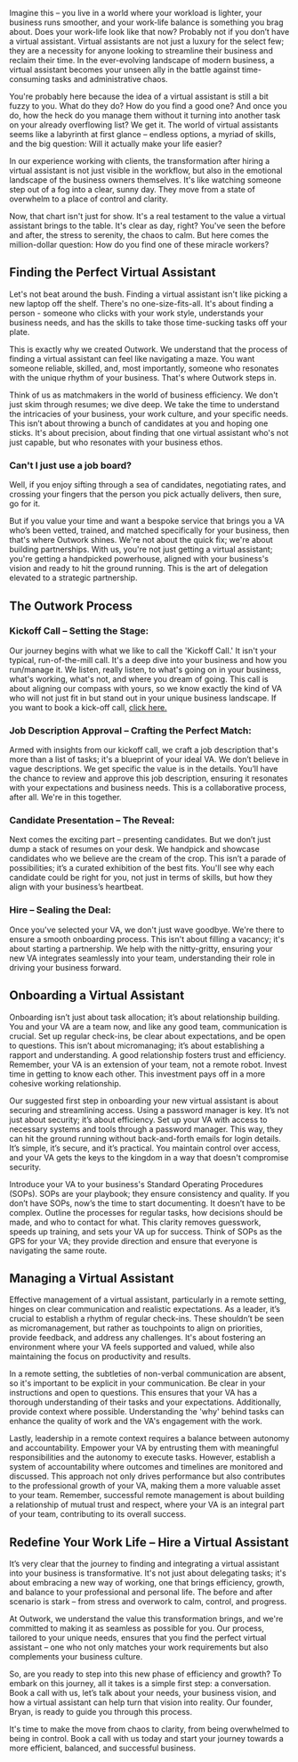 <script setup>
import Button from '../js/Components/Button.vue';
import ArticleCTA from '../js/Bricks/ArticleCTA.vue';
import BeforeAfterChart from '../js/Bricks/BeforeAfterChart.vue';
</script>

Imagine this – you live in a world where your workload is lighter, your business runs smoother, and your work-life balance is something you brag about. Does your work-life look like that now? Probably not if you don’t have a virtual assistant. Virtual assistants are not just a luxury for the select few; they are a necessity for anyone looking to streamline their business and reclaim their time. In the ever-evolving landscape of modern business, a virtual assistant becomes your unseen ally in the battle against time-consuming tasks and administrative chaos.

You're probably here because the idea of a virtual assistant is still a bit fuzzy to you. What do they do? How do you find a good one? And once you do, how the heck do you manage them without it turning into another task on your already overflowing list? We get it. The world of virtual assistants seems like a labyrinth at first glance – endless options, a myriad of skills, and the big question: Will it actually make your life easier?

In our experience working with clients, the transformation after hiring a virtual assistant is not just visible in the workflow, but also in the emotional landscape of the business owners themselves. It's like watching someone step out of a fog into a clear, sunny day. They move from a state of overwhelm to a place of control and clarity.

<BeforeAfterChart />

Now, that chart isn't just for show. It's a real testament to the value a virtual assistant brings to the table. It's clear as day, right? You've seen the before and after, the stress to serenity, the chaos to calm. But here comes the million-dollar question: How do you find one of these miracle workers?

## Finding the Perfect Virtual Assistant

Let's not beat around the bush. Finding a virtual assistant isn't like picking a new laptop off the shelf. There's no one-size-fits-all. It's about finding a person - someone who clicks with your work style, understands your business needs, and has the skills to take those time-sucking tasks off your plate.

This is exactly why we created Outwork. We understand that the process of finding a virtual assistant can feel like navigating a maze. You want someone reliable, skilled, and, most importantly, someone who resonates with the unique rhythm of your business. That's where Outwork steps in.

Think of us as matchmakers in the world of business efficiency. We don't just skim through resumes; we dive deep. We take the time to understand the intricacies of your business, your work culture, and your specific needs. This isn’t about throwing a bunch of candidates at you and hoping one sticks. It's about precision, about finding that one virtual assistant who's not just capable, but who resonates with your business ethos.

<ArticleCTA/>

### Can't I just use a job board?

Well, if you enjoy sifting through a sea of candidates, negotiating rates, and crossing your fingers that the person you pick actually delivers, then sure, go for it.

But if you value your time and want a bespoke service that brings you a VA who’s been vetted, trained, and matched specifically for your business, then that's where Outwork shines. We're not about the quick fix; we're about building partnerships. With us, you're not just getting a virtual assistant; you're getting a handpicked powerhouse, aligned with your business's vision and ready to hit the ground running. This is the art of delegation elevated to a strategic partnership.

## The Outwork Process

### Kickoff Call – Setting the Stage:

Our journey begins with what we like to call the 'Kickoff Call.' It isn't your typical, run-of-the-mill call. It's a deep dive into your business and how you run/manage it. We listen, really listen, to what's going on in your business, what's working, what's not, and where you dream of going. This call is about aligning our compass with yours, so we know exactly the kind of VA who will not just fit in but stand out in your unique business landscape. If you want to book a kick-off call, <span class="inline-link" >[click here.](https://outworkstaffing.com/start-hiring) </span>

### Job Description Approval – Crafting the Perfect Match:

Armed with insights from our kickoff call, we craft a job description that's more than a list of tasks; it's a blueprint of your ideal VA. We don’t believe in vague descriptions. We get specific the value is in the details. You’ll have the chance to review and approve this job description, ensuring it resonates with your expectations and business needs. This is a collaborative process, after all. We're in this together.

### Candidate Presentation – The Reveal:

Next comes the exciting part – presenting candidates. But we don’t just dump a stack of resumes on your desk. We handpick and showcase candidates who we believe are the cream of the crop. This isn’t a parade of possibilities; it’s a curated exhibition of the best fits. You'll see why each candidate could be right for you, not just in terms of skills, but how they align with your business’s heartbeat.

### Hire – Sealing the Deal:

Once you've selected your VA, we don't just wave goodbye. We're there to ensure a smooth onboarding process. This isn't about filling a vacancy; it's about starting a partnership. We help with the nitty-gritty, ensuring your new VA integrates seamlessly into your team, understanding their role in driving your business forward.

<ArticleCTA variant="B"/>

## Onboarding a Virtual Assistant

Onboarding isn’t just about task allocation; it’s about relationship building. You and your VA are a team now, and like any good team, communication is crucial. Set up regular check-ins, be clear about expectations, and be open to questions. This isn’t about micromanaging; it’s about establishing a rapport and understanding. A good relationship fosters trust and efficiency. Remember, your VA is an extension of your team, not a remote robot. Invest time in getting to know each other. This investment pays off in a more cohesive working relationship.

Our suggested first step in onboarding your new virtual assistant is about securing and streamlining access. Using a password manager is key. It’s not just about security; it’s about efficiency. Set up your VA with access to necessary systems and tools through a password manager. This way, they can hit the ground running without back-and-forth emails for login details. It’s simple, it’s secure, and it’s practical. You maintain control over access, and your VA gets the keys to the kingdom in a way that doesn't compromise security.

Introduce your VA to your business's Standard Operating Procedures (SOPs). SOPs are your playbook; they ensure consistency and quality. If you don’t have SOPs, now’s the time to start documenting. It doesn’t have to be complex. Outline the processes for regular tasks, how decisions should be made, and who to contact for what. This clarity removes guesswork, speeds up training, and sets your VA up for success. Think of SOPs as the GPS for your VA; they provide direction and ensure that everyone is navigating the same route.

## Managing a Virtual Assistant

Effective management of a virtual assistant, particularly in a remote setting, hinges on clear communication and realistic expectations. As a leader, it’s crucial to establish a rhythm of regular check-ins. These shouldn’t be seen as micromanagement, but rather as touchpoints to align on priorities, provide feedback, and address any challenges. It's about fostering an environment where your VA feels supported and valued, while also maintaining the focus on productivity and results.

In a remote setting, the subtleties of non-verbal communication are absent, so it's important to be explicit in your communication. Be clear in your instructions and open to questions. This ensures that your VA has a thorough understanding of their tasks and your expectations. Additionally, provide context where possible. Understanding the 'why' behind tasks can enhance the quality of work and the VA's engagement with the work.

Lastly, leadership in a remote context requires a balance between autonomy and accountability. Empower your VA by entrusting them with meaningful responsibilities and the autonomy to execute tasks. However, establish a system of accountability where outcomes and timelines are monitored and discussed. This approach not only drives performance but also contributes to the professional growth of your VA, making them a more valuable asset to your team. Remember, successful remote management is about building a relationship of mutual trust and respect, where your VA is an integral part of your team, contributing to its overall success.

## Redefine Your Work Life – Hire a Virtual Assistant

It’s very clear that the journey to finding and integrating a virtual assistant into your business is transformative. It's not just about delegating tasks; it's about embracing a new way of working, one that brings efficiency, growth, and balance to your professional and personal life. The before and after scenario is stark – from stress and overwork to calm, control, and progress.

At Outwork, we understand the value this transformation brings, and we're committed to making it as seamless as possible for you. Our process, tailored to your unique needs, ensures that you find the perfect virtual assistant – one who not only matches your work requirements but also complements your business culture.

So, are you ready to step into this new phase of efficiency and growth? To embark on this journey, all it takes is a simple first step: a conversation. Book a call with us, let’s talk about your needs, your business vision, and how a virtual assistant can help turn that vision into reality. Our founder, Bryan, is ready to guide you through this process.

It's time to make the move from chaos to clarity, from being overwhelmed to being in control. Book a call with us today and start your journey towards a more efficient, balanced, and successful business.

<style scoped>
    .inline-link a{
        @apply font-bold transition;
        color: rgb(80 183 128 / var(--tw-bg-opacity)) !important;
    }

    .inline-link a:hover{
        text-decoration:underline !important; 
    }
</style>
